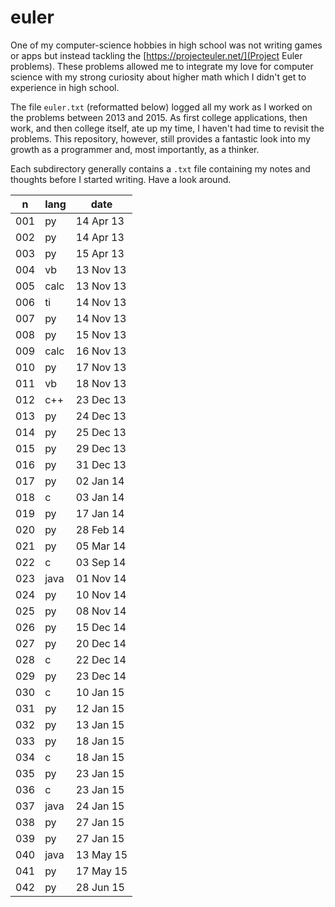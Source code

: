 # euler

One of my computer-science hobbies in high school was not writing games or apps but instead tackling the [https://projecteuler.net/](Project Euler problems). These problems allowed me to integrate my love for computer science with my strong curiosity about higher math which I didn't get to experience in high school.

The file `euler.txt` (reformatted below) logged all my work as I worked on the problems between 2013 and 2015. As first college applications, then work, and then college itself, ate up my time, I haven't had time to revisit the problems. This repository, however, still provides a fantastic look into my growth as a programmer and, most importantly, as a thinker.

Each subdirectory generally contains a `.txt` file containing my notes and thoughts before I started writing. Have a look around.

n  | lang	|date
---|------|---------
001|py		|14 Apr 13
002|py		|14 Apr 13
003|py		|15 Apr 13
004|vb		|13 Nov 13
005|calc	|13 Nov 13
006|ti		|14 Nov 13
007|py		|14 Nov 13
008|py		|15 Nov 13
009|calc	|16 Nov 13
010|py		|17 Nov 13
011|vb		|18 Nov 13
012|c++		|23 Dec 13
013|py		|24 Dec 13
014|py		|25 Dec 13
015|py		|29 Dec 13
016|py		|31 Dec 13
017|py		|02 Jan 14
018|c     |03 Jan 14
019|py		|17 Jan 14
020|py		|28 Feb 14
021|py		|05 Mar 14
022|c		  |03 Sep 14
023|java	|01 Nov 14
024|py		|10 Nov 14
025|py		|08 Nov 14
026|py		|15 Dec 14
027|py		|20 Dec 14
028|c		  |22 Dec 14
029|py		|23 Dec 14
030|c		  |10 Jan 15
031|py		|12 Jan 15
032|py		|13 Jan 15
033|py		|18 Jan 15
034|c		  |18 Jan 15
035|py		|23 Jan 15
036|c		  |23 Jan 15
037|java	|24 Jan 15
038|py		|27 Jan 15
039|py		|27 Jan 15
040|java	|13 May 15
041|py		|17 May 15
042|py		|28 Jun 15
